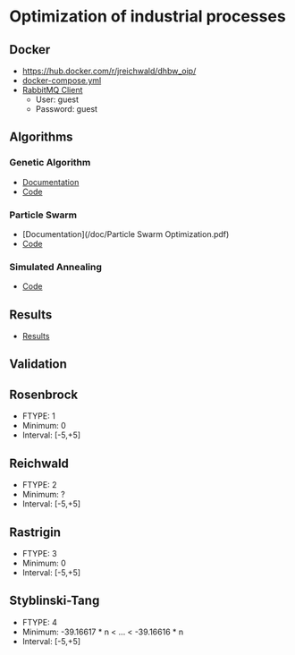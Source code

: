 # Optimization of industrial processes


## Docker
- https://hub.docker.com/r/jreichwald/dhbw_oip/
- [docker-compose.yml](docker-compose.yml)
- [RabbitMQ Client](http://127.0.0.1:15672/)
  - User: guest
  - Password: guest
  
## Algorithms

### Genetic Algorithm
- [Documentation](/doc/Genetic_Algorithm.pdf)
- [Code](/src/main/java/algorithms/GeneticAlgorithm.java)


### Particle Swarm
- [Documentation](/doc/Particle Swarm Optimization.pdf)
- [Code](/src/main/java/algorithms/particleswarm/ParticleSwarm.java)

### Simulated Annealing
- [Code](/src/main/java/algorithms/SimulatedAnnealing.java)

## Results

- [Results](results.txt)

## Validation

## Rosenbrock
- FTYPE: 1
- Minimum: 0
- Interval: [-5,+5]

## Reichwald
- FTYPE: 2
- Minimum: ?
- Interval: [-5,+5]

## Rastrigin
- FTYPE: 3
- Minimum: 0
- Interval: [-5,+5]

## Styblinski-Tang
- FTYPE: 4
- Minimum: -39.16617 * n < ... < -39.16616 * n
- Interval: [-5,+5]
